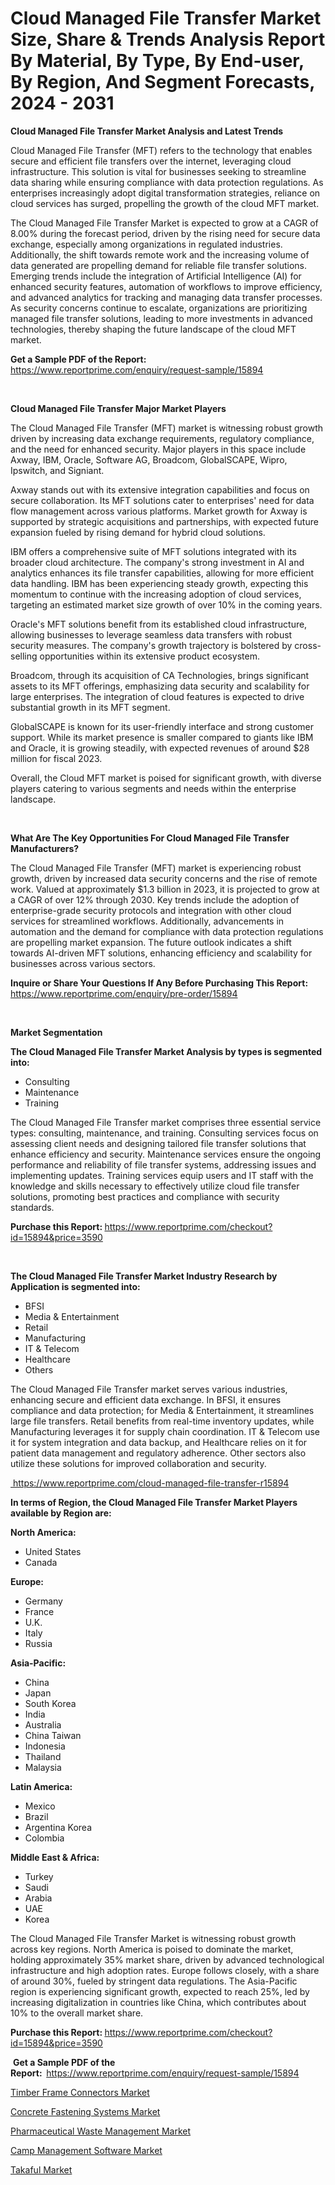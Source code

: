 <p><h1>Cloud Managed File Transfer Market Size, Share & Trends Analysis Report By Material, By Type, By End-user, By Region, And Segment Forecasts, 2024 - 2031</h1></p><p><strong>Cloud Managed File Transfer Market Analysis and Latest Trends</strong></p>
<p><p>Cloud Managed File Transfer (MFT) refers to the technology that enables secure and efficient file transfers over the internet, leveraging cloud infrastructure. This solution is vital for businesses seeking to streamline data sharing while ensuring compliance with data protection regulations. As enterprises increasingly adopt digital transformation strategies, reliance on cloud services has surged, propelling the growth of the cloud MFT market.</p><p>The Cloud Managed File Transfer Market is expected to grow at a CAGR of 8.00% during the forecast period, driven by the rising need for secure data exchange, especially among organizations in regulated industries. Additionally, the shift towards remote work and the increasing volume of data generated are propelling demand for reliable file transfer solutions. Emerging trends include the integration of Artificial Intelligence (AI) for enhanced security features, automation of workflows to improve efficiency, and advanced analytics for tracking and managing data transfer processes. As security concerns continue to escalate, organizations are prioritizing managed file transfer solutions, leading to more investments in advanced technologies, thereby shaping the future landscape of the cloud MFT market.</p></p>
<p><strong>Get a Sample PDF of the Report:&nbsp;</strong> <a href="https://www.reportprime.com/enquiry/request-sample/15894?utm_campaign=12&utm_medium=2&utm_source=Github&utm_content=ia&utm_term=16112024&utm_id=cloud-managed-file-transfer">https://www.reportprime.com/enquiry/request-sample/15894</a></p>
<p>&nbsp;</p>
<p><strong>Cloud Managed File Transfer Major Market Players</strong></p>
<p><p>The Cloud Managed File Transfer (MFT) market is witnessing robust growth driven by increasing data exchange requirements, regulatory compliance, and the need for enhanced security. Major players in this space include Axway, IBM, Oracle, Software AG, Broadcom, GlobalSCAPE, Wipro, Ipswitch, and Signiant.</p><p>Axway stands out with its extensive integration capabilities and focus on secure collaboration. Its MFT solutions cater to enterprises' need for data flow management across various platforms. Market growth for Axway is supported by strategic acquisitions and partnerships, with expected future expansion fueled by rising demand for hybrid cloud solutions.</p><p>IBM offers a comprehensive suite of MFT solutions integrated with its broader cloud architecture. The company's strong investment in AI and analytics enhances its file transfer capabilities, allowing for more efficient data handling. IBM has been experiencing steady growth, expecting this momentum to continue with the increasing adoption of cloud services, targeting an estimated market size growth of over 10% in the coming years.</p><p>Oracle's MFT solutions benefit from its established cloud infrastructure, allowing businesses to leverage seamless data transfers with robust security measures. The company's growth trajectory is bolstered by cross-selling opportunities within its extensive product ecosystem.</p><p>Broadcom, through its acquisition of CA Technologies, brings significant assets to its MFT offerings, emphasizing data security and scalability for large enterprises. The integration of cloud features is expected to drive substantial growth in its MFT segment.</p><p>GlobalSCAPE is known for its user-friendly interface and strong customer support. While its market presence is smaller compared to giants like IBM and Oracle, it is growing steadily, with expected revenues of around $28 million for fiscal 2023.</p><p>Overall, the Cloud MFT market is poised for significant growth, with diverse players catering to various segments and needs within the enterprise landscape.</p></p>
<p>&nbsp;</p>
<p><strong>What Are The Key Opportunities For Cloud Managed File Transfer Manufacturers?</strong></p>
<p><p>The Cloud Managed File Transfer (MFT) market is experiencing robust growth, driven by increased data security concerns and the rise of remote work. Valued at approximately $1.3 billion in 2023, it is projected to grow at a CAGR of over 12% through 2030. Key trends include the adoption of enterprise-grade security protocols and integration with other cloud services for streamlined workflows. Additionally, advancements in automation and the demand for compliance with data protection regulations are propelling market expansion. The future outlook indicates a shift towards AI-driven MFT solutions, enhancing efficiency and scalability for businesses across various sectors.</p></p>
<p><strong>Inquire or Share Your Questions If Any Before Purchasing This Report:</strong> <a href="https://www.reportprime.com/enquiry/pre-order/15894?utm_campaign=12&utm_medium=2&utm_source=Github&utm_content=ia&utm_term=16112024&utm_id=cloud-managed-file-transfer">https://www.reportprime.com/enquiry/pre-order/15894</a></p>
<p>&nbsp;</p>
<p><strong>Market Segmentation</strong></p>
<p><strong>The Cloud Managed File Transfer Market Analysis by types is segmented into:</strong></p>
<p><ul><li>Consulting</li><li>Maintenance</li><li>Training</li></ul></p>
<p><p>The Cloud Managed File Transfer market comprises three essential service types: consulting, maintenance, and training. Consulting services focus on assessing client needs and designing tailored file transfer solutions that enhance efficiency and security. Maintenance services ensure the ongoing performance and reliability of file transfer systems, addressing issues and implementing updates. Training services equip users and IT staff with the knowledge and skills necessary to effectively utilize cloud file transfer solutions, promoting best practices and compliance with security standards.</p></p>
<p><strong>Purchase this Report:&nbsp;</strong><a href="https://www.reportprime.com/checkout?id=15894&price=3590&utm_campaign=12&utm_medium=2&utm_source=Github&utm_content=ia&utm_term=16112024&utm_id=cloud-managed-file-transfer">https://www.reportprime.com/checkout?id=15894&price=3590</a></p>
<p>&nbsp;</p>
<p><strong>The Cloud Managed File Transfer Market Industry Research by Application is segmented into:</strong></p>
<p><ul><li>BFSI</li><li>Media & Entertainment</li><li>Retail</li><li>Manufacturing</li><li>IT & Telecom</li><li>Healthcare</li><li>Others</li></ul></p>
<p><p>The Cloud Managed File Transfer market serves various industries, enhancing secure and efficient data exchange. In BFSI, it ensures compliance and data protection; for Media & Entertainment, it streamlines large file transfers. Retail benefits from real-time inventory updates, while Manufacturing leverages it for supply chain coordination. IT & Telecom use it for system integration and data backup, and Healthcare relies on it for patient data management and regulatory adherence. Other sectors also utilize these solutions for improved collaboration and security.</p></p>
<p><a href="https://www.reportprime.com/cloud-managed-file-transfer-r15894?utm_campaign=12&utm_medium=2&utm_source=Github&utm_content=ia&utm_term=16112024&utm_id=cloud-managed-file-transfer">&nbsp;https://www.reportprime.com/cloud-managed-file-transfer-r15894</a></p>
<p><strong>In terms of Region, the Cloud Managed File Transfer Market Players available by Region are:</strong></p>
<p>
    <p> <strong> North America: </strong>
        <ul>
            <li>United States</li>
            <li>Canada</li>
        </ul>
        </p> 
    <p> <strong> Europe: </strong>
        <ul>
            <li>Germany</li>
            <li>France</li>
            <li>U.K.</li>
            <li>Italy</li>
            <li>Russia</li>
        </ul>
        </p> 
    <p> <strong> Asia-Pacific: </strong>
        <ul>
            <li>China</li>
            <li>Japan</li>
            <li>South Korea</li>
            <li>India</li>
            <li>Australia</li>
            <li>China Taiwan</li>
            <li>Indonesia</li>
            <li>Thailand</li>
            <li>Malaysia</li>
        </ul>
        </p> 
    <p> <strong> Latin America: </strong>
        <ul>
            <li>Mexico</li>
            <li>Brazil</li>
            <li>Argentina Korea</li>
            <li>Colombia</li>
        </ul>
        </p> 
    <p> <strong> Middle East & Africa: </strong>
        <ul>
            <li>Turkey</li>
            <li>Saudi</li>
            <li>Arabia</li>
            <li>UAE</li>
            <li>Korea</li>
        </ul>
    </p>
    </p>
<p><p>The Cloud Managed File Transfer Market is witnessing robust growth across key regions. North America is poised to dominate the market, holding approximately 35% market share, driven by advanced technological infrastructure and high adoption rates. Europe follows closely, with a share of around 30%, fueled by stringent data regulations. The Asia-Pacific region is experiencing significant growth, expected to reach 25%, led by increasing digitalization in countries like China, which contributes about 10% to the overall market share.</p></p>
<p><strong>Purchase this Report: </strong><a href="https://www.reportprime.com/checkout?id=15894&price=3590&utm_campaign=12&utm_medium=2&utm_source=Github&utm_content=ia&utm_term=16112024&utm_id=cloud-managed-file-transfer">https://www.reportprime.com/checkout?id=15894&price=3590</a></p>
<p>&nbsp;<strong>Get a Sample PDF of the Report:&nbsp;&nbsp;</strong><a href="https://www.reportprime.com/enquiry/request-sample/15894?utm_campaign=12&utm_medium=2&utm_source=Github&utm_content=ia&utm_term=16112024&utm_id=cloud-managed-file-transfer">https://www.reportprime.com/enquiry/request-sample/15894</a></p>
<p><strong></strong></p>
<p><p><a href="https://www.linkedin.com/pulse/timber-frame-connectors-market-overview-forecast-2024--klcre?utm_campaign=12&utm_medium=2&utm_source=Github&utm_content=ia&utm_term=16112024&utm_id=cloud-managed-file-transfer">Timber Frame Connectors Market</a></p><p><a href="https://www.linkedin.com/pulse/decoding-concrete-fastening-systems-market-signals-growth-ndhpe?utm_campaign=12&utm_medium=2&utm_source=Github&utm_content=ia&utm_term=16112024&utm_id=cloud-managed-file-transfer">Concrete Fastening Systems Market</a></p><p><a href="https://issuu.com/reportprime-2/docs/pharmaceutical-waste-management-mar_26db560d03dc1b?utm_campaign=12&utm_medium=2&utm_source=Github&utm_content=ia&utm_term=16112024&utm_id=cloud-managed-file-transfer">Pharmaceutical Waste Management Market</a></p><p><a href="https://github.com/AbbasMahmud554/Market-Research-Report-List-1/blob/main/camp-management-software-market.md?utm_campaign=12&utm_medium=2&utm_source=Github&utm_content=ia&utm_term=16112024&utm_id=cloud-managed-file-transfer">Camp Management Software Market</a></p><p><a href="https://github.com/JakirUddin511/Market-Research-Report-List-1/blob/main/takaful-market.md?utm_campaign=12&utm_medium=2&utm_source=Github&utm_content=ia&utm_term=16112024&utm_id=cloud-managed-file-transfer">Takaful Market</a></p></p>